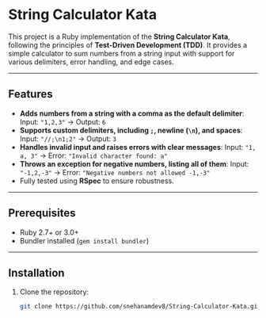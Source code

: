 # String Calculator Kata

This project is a Ruby implementation of the **String Calculator Kata**, following the principles of **Test-Driven Development (TDD)**. It provides a simple calculator to sum numbers from a string input with support for various delimiters, error handling, and edge cases.

---

## Features

- **Adds numbers from a string with a comma as the default delimiter**:
  Input: `"1,2,3"` → Output: `6`
- **Supports custom delimiters, including `;`, newline (`\n`), and spaces**:
  Input: `"//;\n1;2"` → Output: `3`
- **Handles invalid input and raises errors with clear messages**:
  Input: `"1, a, 3"` → Error: `"Invalid character found: a"`
- **Throws an exception for negative numbers, listing all of them**:
  Input: `"-1,2,-3"` → Error: `"Negative numbers not allowed -1,-3"`
- Fully tested using **RSpec** to ensure robustness.

---

## Prerequisites

- Ruby 2.7+ or 3.0+
- Bundler installed (`gem install bundler`)

---

## Installation

1. Clone the repository:
   ```bash
   git clone https://github.com/snehanamdev8/String-Calculator-Kata.git
